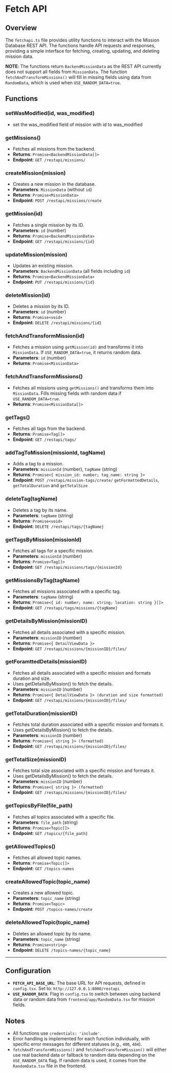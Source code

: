 # Fetch API

## Overview
The `fetchapi.ts` file provides utility functions to interact with the Mission Database REST API. The functions handle API requests and responses, providing a simple interface for fetching, creating, updating, and deleting mission data.

**NOTE**: The functions return `BackendMissionData` as the REST API currently does not support all fields from `MissionData`. The function `fetchAndTransformMissions()` will fill in missing fields using data from `RandomData`, which is used when `USE_RANDOM_DATA=true`.

## Functions

### setWasModified(id, was_modified)
- set the was_modified field of mission with id to was_modified

### getMissions()
- Fetches all missions from the backend.
- **Returns**: `Promise<BackendMissionData[]>`
- **Endpoint**: `GET /restapi/missions/`

### createMission(mission)
- Creates a new mission in the database.
- **Parameters**: `MissionData` (without `id`)
- **Returns**: `Promise<MissionData>`
- **Endpoint**: `POST /restapi/missions/create`

### getMission(id)
- Fetches a single mission by its ID.
- **Parameters**: `id` (number)
- **Returns**: `Promise<BackendMissionData>`
- **Endpoint**: `GET /restapi/missions/{id}`

### updateMission(mission)
- Updates an existing mission.
- **Parameters**: `BackendMissionData` (all fields including `id`)
- **Returns**: `Promise<BackendMissionData>`
- **Endpoint**: `PUT /restapi/missions/{id}`

### deleteMission(id)
- Deletes a mission by its ID.
- **Parameters**: `id` (number)
- **Returns**: `Promise<void>`
- **Endpoint**: `DELETE /restapi/missions/{id}`

### fetchAndTransformMission(id)
- Fetches a mission using `getMission(id)` and transforms it into `MissionData`. If `USE_RANDOM_DATA=true`, it returns random data.
- **Parameters**: `id` (number)
- **Returns**: `Promise<MissionData>`

### fetchAndTransformMissions()
- Fetches all missions using `getMissions()` and transforms them into `MissionData`. Fills missing fields with random data if `USE_RANDOM_DATA=true`.
- **Returns**: `Promise<MissionData[]>`

### getTags()
- Fetches all tags from the backend.
- **Returns**: `Promise<Tag[]>`
- **Endpoint**: `GET /restapi/tags/`

### addTagToMission(missionId, tagName)
- Adds a tag to a mission.
- **Parameters**: `missionId` (number), `tagName` (string)
- **Returns**: `Promise<{ mission_id: number; tag_name: string }>`
- **Endpoint**: `POST /restapi/mission-tags/create/`
`getFormattedDetails`, `getTotalDuration` and `getTotalSize`
### deleteTag(tagName)
- Deletes a tag by its name.
- **Parameters**: `tagName` (string)
- **Returns**: `Promise<void>`
- **Endpoint**: `DELETE /restapi/tags/{tagName}`

### getTagsByMission(missionId)
- Fetches all tags for a specific mission.
- **Parameters**: `missionId` (number)
- **Returns**: `Promise<Tag[]>`
- **Endpoint**: `GET /restapi/missions/tags/{missionId}`

### getMissionsByTag(tagName)
- Fetches all missions associated with a specific tag.
- **Parameters**: `tagName` (string)
- **Returns**: `Promise<{ id: number; name: string; location: string }[]>`
- **Endpoint**: `GET /restapi/tags/missions/{tagName}`

### getDetailsByMission(missionID)
- Fetches all details associated with a specific mission.
- **Parameters**: `missionID` (number)
- **Returns**: `Promise<{ DetailViewData }>`
- **Endpoint**: `GET /restapi/missions/{missionID}/files/`

### getForamttedDetails(missionID)
- Fetches all details associated with a specific mission and formats duration and size.
- Uses getDetailsByMission() to fetch the details.
- **Parameters**: `missionID` (number)
- **Returns**: `Promise<{ DetailViewData }> (duration and size formatted)`
- **Endpoint**: `GET /restapi/missions/{missionID}/files/`

### getTotalDuration(missionID)
- Fetches total duration associated with a specific mission and formats it.
- Uses getDetailsByMission() to fetch the details.
- **Parameters**: `missionID` (number)
- **Returns**: `Promise<{ string }> (formatted)`
- **Endpoint**: `GET /restapi/missions/{missionID}/files/`

### getTotalSize(missionID)
- Fetches total size associated with a specific mission and formats it.
- Uses getDetailsByMission() to fetch the details.
- **Parameters**: `missionID` (number)
- **Returns**: `Promise<{ string }> (formatted)`
- **Endpoint**: `GET /restapi/missions/{missionID}/files/`

### getTopicsByFile(file_path)
- Fetches all topics associated with a specific file.
- **Parameters**: `file_path` (string)
- **Returns**: `Promise<Topic[]>`
- **Endpoint**: `GET /topics/{file_path}`

### getAllowedTopics()
- Fetches all allowed topic names.
- **Returns**: `Promise<Topic[]>`
- **Endpoint**: `GET /topics-names`

### createAllowedTopic(topic_name)
- Creates a new allowed topic.
- **Parameters**: `topic_name` (string)
- **Returns**: `Promise<Topic>`
- **Endpoint**: `POST /topics-names/create`

### deleteAllowedTopic(topic_name)
- Deletes an allowed topic by its name.
- **Parameters**: `topic_name` (string)
- **Returns**: `Promise<string>`
- **Endpoint**: `DELETE /topics-names/{topic_name}`

-------------------------
## Configuration
- **`FETCH_API_BASE_URL`**: The base URL for API requests, defined in `config.tsx`. Set to: `http://127.0.0.1:8000/restapi`
- **`USE_RANDOM_DATA`**: Flag in `config.tsx` to switch between using backend data or random data from `frontend/app/RandomData.tsx` for mission fields.

## Notes
- All functions use `credentials: 'include'`.
- Error handling is implemented for each function individually, with specific error messages for different statuses (e.g., `400`, `404`).
- `fetchAndTransformMissions()` and `fetchAndTransformMission()` will either use real backend data or fallback to random data depending on the `USE_RANDOM_DATA` flag. If random data is used, it comes from the `RandomData.tsx` file in the frontend.
